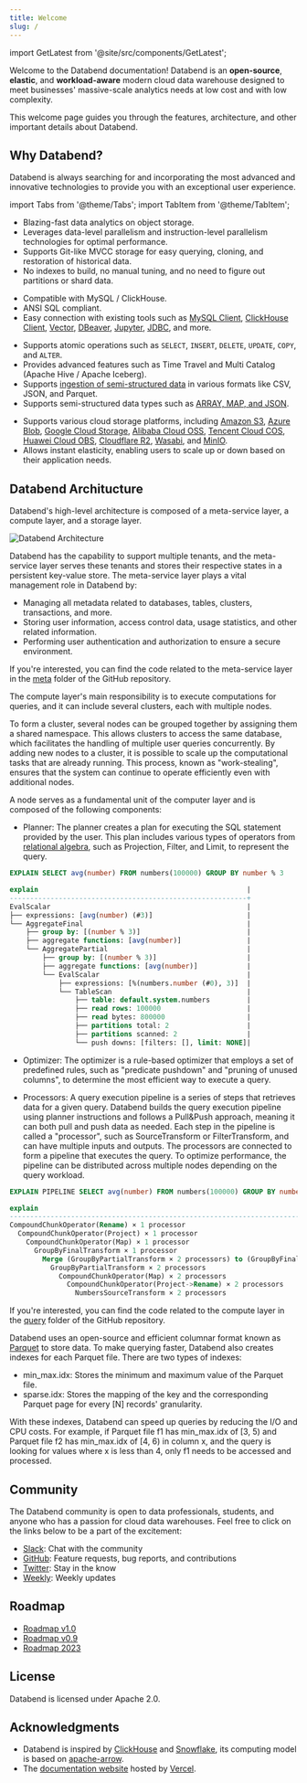 ```yaml
---
title: Welcome
slug: /
---
```

import GetLatest from '@site/src/components/GetLatest';

Welcome to the Databend documentation! Databend is an **open-source**, **elastic**, and **workload-aware** modern cloud data warehouse designed to meet businesses' massive-scale analytics needs at low cost and with low complexity.

This welcome page guides you through the features, architecture, and other important details about Databend.

## Why Databend?

Databend is always searching for and incorporating the most advanced and innovative technologies to provide you with an exceptional user experience.

import Tabs from '@theme/Tabs';
import TabItem from '@theme/TabItem';

<Tabs groupId="whydatabend">
<TabItem value="Performance" label="Performance">

- Blazing-fast data analytics on object storage.
- Leverages data-level parallelism and instruction-level parallelism technologies for optimal performance.
- Supports Git-like MVCC storage for easy querying, cloning, and restoration of historical data.
- No indexes to build, no manual tuning, and no need to figure out partitions or shard data.

</TabItem>

<TabItem value="Compatibility" label="Compatibility">

- Compatible with MySQL / ClickHouse.
- ANSI SQL compliant.
- Easy connection with existing tools such as [MySQL Client](https://databend.rs/doc/integrations/api/mysql-handler), [ClickHouse Client](https://databend.rs/doc/integrations/api/clickhouse-handler), [Vector](https://vector.dev/), [DBeaver](https://dbeaver.com/), [Jupyter](https://databend.rs/doc/integrations/gui-tool/jupyter), [JDBC](https://databend.rs/doc/develop), and more.

</TabItem>

<TabItem value="Data Manipulation" label="Data Manipulation">

- Supports atomic operations such as `SELECT`, `INSERT`, `DELETE`, `UPDATE`, `COPY`, and `ALTER`.
- Provides advanced features such as Time Travel and Multi Catalog (Apache Hive / Apache Iceberg).
- Supports [ingestion of semi-structured data](https://databend.rs/doc/load-data) in various formats like CSV, JSON, and Parquet.
- Supports semi-structured data types such as [ARRAY, MAP, and JSON](https://databend.rs/doc/sql-reference/data-types/data-type-semi-structured-types).

</TabItem>

<TabItem value="Cloud Storage" label="Cloud Storage">

- Supports various cloud storage platforms, including [Amazon S3](https://aws.amazon.com/s3/), [Azure Blob](https://azure.microsoft.com/en-us/services/storage/blobs/), [Google Cloud Storage](https://cloud.google.com/storage/), [Alibaba Cloud OSS](https://www.alibabacloud.com/product/object-storage-service), [Tencent Cloud COS](https://www.tencentcloud.com/products/cos), [Huawei Cloud OBS](https://www.huaweicloud.com/intl/en-us/product/obs.html), [Cloudflare R2](https://www.cloudflare.com/products/r2/), [Wasabi](https://wasabi.com/), and [MinIO](https://min.io).
- Allows instant elasticity, enabling users to scale up or down based on their application needs.

</TabItem>
</Tabs>

## Databend Architucture

Databend's high-level architecture is composed of a meta-service layer, a compute layer, and a storage layer.

![Databend Architecture](https://datafuse-1253727613.cos.ap-hongkong.myqcloud.com/arch/datafuse-arch-20210817.svg)

<Tabs groupId="databendlay">
<TabItem value="Meta-Service Layer" label="Meta-Service Layer">

Databend has the capability to support multiple tenants, and the meta-service layer serves these tenants and stores their respective states in a persistent key-value store. The meta-service layer plays a vital management role in Databend by:

- Managing all metadata related to databases, tables, clusters, transactions, and more.
- Storing user information, access control data, usage statistics, and other related information.
- Performing user authentication and authorization to ensure a secure environment.

If you're interested, you can find the code related to the meta-service layer in the [meta](https://github.com/datafuselabs/databend/tree/main/src/meta) folder of the GitHub repository.

</TabItem>
<TabItem value="Compute Layer" label="Compute Layer">

The compute layer's main responsibility is to execute computations for queries, and it can include several clusters, each with multiple nodes.

To form a cluster, several nodes can be grouped together by assigning them a shared namespace. This allows clusters to access the same database, which facilitates the handling of multiple user queries concurrently. By adding new nodes to a cluster, it is possible to scale up the computational tasks that are already running. This process, known as "work-stealing", ensures that the system can continue to operate efficiently even with additional nodes.

A node serves as a fundamental unit of the computer layer and is composed of the following components:

- Planner: The planner creates a plan for executing the SQL statement provided by the user. This plan includes various types of operators from [relational algebra](https://en.wikipedia.org/wiki/Relational_algebra), such as Projection, Filter, and Limit, to represent the query.

```sql
EXPLAIN SELECT avg(number) FROM numbers(100000) GROUP BY number % 3

explain                                                   |
----------------------------------------------------------+
EvalScalar                                                |
├── expressions: [avg(number) (#3)]                       |
└── AggregateFinal                                        |
    ├── group by: [(number % 3)]                          |
    ├── aggregate functions: [avg(number)]                |
    └── AggregatePartial                                  |
        ├── group by: [(number % 3)]                      |
        ├── aggregate functions: [avg(number)]            |
        └── EvalScalar                                    |
            ├── expressions: [%(numbers.number (#0), 3)]  |
            └── TableScan                                 |
                ├── table: default.system.numbers         |
                ├── read rows: 100000                     |
                ├── read bytes: 800000                    |
                ├── partitions total: 2                   |
                ├── partitions scanned: 2                 |
                └── push downs: [filters: [], limit: NONE]|
```

- Optimizer: The optimizer is a rule-based optimizer that employs a set of predefined rules, such as "predicate pushdown" and "pruning of unused columns", to determine the most efficient way to execute a query.

- Processors: A query execution pipeline is a series of steps that retrieves data for a given query. Databend builds the query execution pipeline using planner instructions and follows a Pull&Push approach, meaning it can both pull and push data as needed. Each step in the pipeline is called a "processor", such as SourceTransform or FilterTransform, and can have multiple inputs and outputs. The processors are connected to form a pipeline that executes the query. To optimize performance, the pipeline can be distributed across multiple nodes depending on the query workload.

```sql
EXPLAIN PIPELINE SELECT avg(number) FROM numbers(100000) GROUP BY number % 3

explain                                                                              |
-------------------------------------------------------------------------------------+
CompoundChunkOperator(Rename) × 1 processor                                          |
  CompoundChunkOperator(Project) × 1 processor                                       |
    CompoundChunkOperator(Map) × 1 processor                                         |
      GroupByFinalTransform × 1 processor                                            |
        Merge (GroupByPartialTransform × 2 processors) to (GroupByFinalTransform × 1)|
          GroupByPartialTransform × 2 processors                                     |
            CompoundChunkOperator(Map) × 2 processors                                |
              CompoundChunkOperator(Project->Rename) × 2 processors                  |
                NumbersSourceTransform × 2 processors                                |
```

If you're interested, you can find the code related to the compute layer in the [query](https://github.com/datafuselabs/databend/tree/main/src/query) folder of the GitHub repository.

</TabItem>
<TabItem value="Storage Layer" label="Storage Layer">

Databend uses an open-source and efficient columnar format known as [Parquet](https://parquet.apache.org/) to store data. To make querying faster, Databend also creates indexes for each Parquet file. There are two types of indexes:

- min_max.idx: Stores the minimum and maximum value of the Parquet file.
- sparse.idx: Stores the mapping of the key and the corresponding Parquet page for every [N] records' granularity.

With these indexes, Databend can speed up queries by reducing the I/O and CPU costs. For example, if Parquet file f1 has min_max.idx of [3, 5) and Parquet file f2 has min_max.idx of [4, 6) in column x, and the query is looking for values where x is less than 4, only f1 needs to be accessed and processed.

</TabItem>
</Tabs>

## Community

The Databend community is open to data professionals, students, and anyone who has a passion for cloud data warehouses. Feel free to click on the links below to be a part of the excitement:

- [Slack](https://link.databend.rs/join-slack): Chat with the community
- [GitHub](https://github.com/datafuselabs/databend): Feature requests, bug reports, and contributions
- [Twitter](https://twitter.com/Datafuse_Labs): Stay in the know
- [Weekly](https://weekly.databend.rs/): Weekly updates

## Roadmap

- [Roadmap v1.0](https://github.com/datafuselabs/databend/issues/9604)
- [Roadmap v0.9](https://github.com/datafuselabs/databend/issues/7052)
- [Roadmap 2023](https://github.com/datafuselabs/databend/issues/9448)

## License

Databend is licensed under Apache 2.0.

## Acknowledgments

- Databend is inspired by [ClickHouse](https://github.com/clickhouse/clickhouse) and [Snowflake](https://docs.snowflake.com/en/user-guide/intro-key-concepts.html#snowflake-architecture), its computing model is based on [apache-arrow](https://arrow.apache.org/).
- The [documentation website](https://databend.rs) hosted by [Vercel](https://vercel.com/?utm_source=databend&utm_campaign=oss).